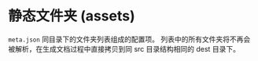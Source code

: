 静态文件夹 (assets)
========
`meta.json` 同目录下的文件夹列表组成的配置项。
列表中的所有文件夹将不再会被解析，在生成文档过程中直接拷贝到同 src 目录结构相同的 dest 目录下。